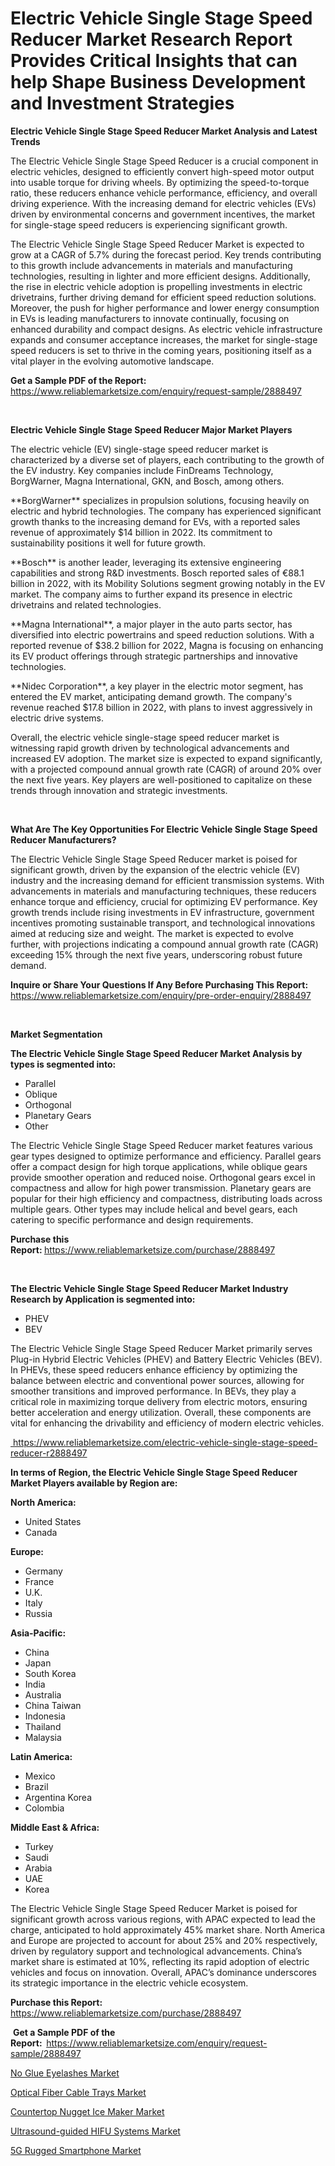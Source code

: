 <p><h1>Electric Vehicle Single Stage Speed Reducer Market Research Report Provides Critical Insights that can help Shape Business Development and Investment Strategies</h1></p><p><strong>Electric Vehicle Single Stage Speed Reducer Market Analysis and Latest Trends</strong></p>
<p><p>The Electric Vehicle Single Stage Speed Reducer is a crucial component in electric vehicles, designed to efficiently convert high-speed motor output into usable torque for driving wheels. By optimizing the speed-to-torque ratio, these reducers enhance vehicle performance, efficiency, and overall driving experience. With the increasing demand for electric vehicles (EVs) driven by environmental concerns and government incentives, the market for single-stage speed reducers is experiencing significant growth.</p><p>The Electric Vehicle Single Stage Speed Reducer Market is expected to grow at a CAGR of 5.7% during the forecast period. Key trends contributing to this growth include advancements in materials and manufacturing technologies, resulting in lighter and more efficient designs. Additionally, the rise in electric vehicle adoption is propelling investments in electric drivetrains, further driving demand for efficient speed reduction solutions. Moreover, the push for higher performance and lower energy consumption in EVs is leading manufacturers to innovate continually, focusing on enhanced durability and compact designs. As electric vehicle infrastructure expands and consumer acceptance increases, the market for single-stage speed reducers is set to thrive in the coming years, positioning itself as a vital player in the evolving automotive landscape.</p></p>
<p><strong>Get a Sample PDF of the Report:&nbsp;</strong> <a href="https://www.reliablemarketsize.com/enquiry/request-sample/2888497?utm_campaign=1133&utm_medium=2&utm_source=Github&utm_content=ia&utm_term=14032025&utm_id=electric-vehicle-single-stage-speed-reducer">https://www.reliablemarketsize.com/enquiry/request-sample/2888497</a></p>
<p>&nbsp;</p>
<p><strong>Electric Vehicle Single Stage Speed Reducer Major Market Players</strong></p>
<p><p>The electric vehicle (EV) single-stage speed reducer market is characterized by a diverse set of players, each contributing to the growth of the EV industry. Key companies include FinDreams Technology, BorgWarner, Magna International, GKN, and Bosch, among others.</p><p>**BorgWarner** specializes in propulsion solutions, focusing heavily on electric and hybrid technologies. The company has experienced significant growth thanks to the increasing demand for EVs, with a reported sales revenue of approximately $14 billion in 2022. Its commitment to sustainability positions it well for future growth.</p><p>**Bosch** is another leader, leveraging its extensive engineering capabilities and strong R&D investments. Bosch reported sales of €88.1 billion in 2022, with its Mobility Solutions segment growing notably in the EV market. The company aims to further expand its presence in electric drivetrains and related technologies.</p><p>**Magna International**, a major player in the auto parts sector, has diversified into electric powertrains and speed reduction solutions. With a reported revenue of $38.2 billion for 2022, Magna is focusing on enhancing its EV product offerings through strategic partnerships and innovative technologies.</p><p>**Nidec Corporation**, a key player in the electric motor segment, has entered the EV market, anticipating demand growth. The company's revenue reached $17.8 billion in 2022, with plans to invest aggressively in electric drive systems.</p><p>Overall, the electric vehicle single-stage speed reducer market is witnessing rapid growth driven by technological advancements and increased EV adoption. The market size is expected to expand significantly, with a projected compound annual growth rate (CAGR) of around 20% over the next five years. Key players are well-positioned to capitalize on these trends through innovation and strategic investments.</p></p>
<p>&nbsp;</p>
<p><strong>What Are The Key Opportunities For Electric Vehicle Single Stage Speed Reducer Manufacturers?</strong></p>
<p><p>The Electric Vehicle Single Stage Speed Reducer market is poised for significant growth, driven by the expansion of the electric vehicle (EV) industry and the increasing demand for efficient transmission systems. With advancements in materials and manufacturing techniques, these reducers enhance torque and efficiency, crucial for optimizing EV performance. Key growth trends include rising investments in EV infrastructure, government incentives promoting sustainable transport, and technological innovations aimed at reducing size and weight. The market is expected to evolve further, with projections indicating a compound annual growth rate (CAGR) exceeding 15% through the next five years, underscoring robust future demand.</p></p>
<p><strong>Inquire or Share Your Questions If Any Before Purchasing This Report:</strong> <a href="https://www.reliablemarketsize.com/enquiry/pre-order-enquiry/2888497?utm_campaign=1133&utm_medium=2&utm_source=Github&utm_content=ia&utm_term=14032025&utm_id=electric-vehicle-single-stage-speed-reducer">https://www.reliablemarketsize.com/enquiry/pre-order-enquiry/2888497</a></p>
<p>&nbsp;</p>
<p><strong>Market Segmentation</strong></p>
<p><strong>The Electric Vehicle Single Stage Speed Reducer Market Analysis by types is segmented into:</strong></p>
<p><ul><li>Parallel</li><li>Oblique</li><li>Orthogonal</li><li>Planetary Gears</li><li>Other</li></ul></p>
<p><p>The Electric Vehicle Single Stage Speed Reducer market features various gear types designed to optimize performance and efficiency. Parallel gears offer a compact design for high torque applications, while oblique gears provide smoother operation and reduced noise. Orthogonal gears excel in compactness and allow for high power transmission. Planetary gears are popular for their high efficiency and compactness, distributing loads across multiple gears. Other types may include helical and bevel gears, each catering to specific performance and design requirements.</p></p>
<p><strong>Purchase this Report:&nbsp;</strong><a href="https://www.reliablemarketsize.com/purchase/2888497?utm_campaign=1133&utm_medium=2&utm_source=Github&utm_content=ia&utm_term=14032025&utm_id=electric-vehicle-single-stage-speed-reducer">https://www.reliablemarketsize.com/purchase/2888497</a></p>
<p>&nbsp;</p>
<p><strong>The Electric Vehicle Single Stage Speed Reducer Market Industry Research by Application is segmented into:</strong></p>
<p><ul><li>PHEV</li><li>BEV</li></ul></p>
<p><p>The Electric Vehicle Single Stage Speed Reducer Market primarily serves Plug-in Hybrid Electric Vehicles (PHEV) and Battery Electric Vehicles (BEV). In PHEVs, these speed reducers enhance efficiency by optimizing the balance between electric and conventional power sources, allowing for smoother transitions and improved performance. In BEVs, they play a critical role in maximizing torque delivery from electric motors, ensuring better acceleration and energy utilization. Overall, these components are vital for enhancing the drivability and efficiency of modern electric vehicles.</p></p>
<p><a href="https://www.reliablemarketsize.com/electric-vehicle-single-stage-speed-reducer-r2888497?utm_campaign=1133&utm_medium=2&utm_source=Github&utm_content=ia&utm_term=14032025&utm_id=electric-vehicle-single-stage-speed-reducer">&nbsp;https://www.reliablemarketsize.com/electric-vehicle-single-stage-speed-reducer-r2888497</a></p>
<p><strong>In terms of Region, the Electric Vehicle Single Stage Speed Reducer Market Players available by Region are:</strong></p>
<p>
    <p> <strong> North America: </strong>
        <ul>
            <li>United States</li>
            <li>Canada</li>
        </ul>
        </p> 
    <p> <strong> Europe: </strong>
        <ul>
            <li>Germany</li>
            <li>France</li>
            <li>U.K.</li>
            <li>Italy</li>
            <li>Russia</li>
        </ul>
        </p> 
    <p> <strong> Asia-Pacific: </strong>
        <ul>
            <li>China</li>
            <li>Japan</li>
            <li>South Korea</li>
            <li>India</li>
            <li>Australia</li>
            <li>China Taiwan</li>
            <li>Indonesia</li>
            <li>Thailand</li>
            <li>Malaysia</li>
        </ul>
        </p> 
    <p> <strong> Latin America: </strong>
        <ul>
            <li>Mexico</li>
            <li>Brazil</li>
            <li>Argentina Korea</li>
            <li>Colombia</li>
        </ul>
        </p> 
    <p> <strong> Middle East & Africa: </strong>
        <ul>
            <li>Turkey</li>
            <li>Saudi</li>
            <li>Arabia</li>
            <li>UAE</li>
            <li>Korea</li>
        </ul>
    </p>
    </p>
<p><p>The Electric Vehicle Single Stage Speed Reducer Market is poised for significant growth across various regions, with APAC expected to lead the charge, anticipated to hold approximately 45% market share. North America and Europe are projected to account for about 25% and 20% respectively, driven by regulatory support and technological advancements. China’s market share is estimated at 10%, reflecting its rapid adoption of electric vehicles and focus on innovation. Overall, APAC’s dominance underscores its strategic importance in the electric vehicle ecosystem.</p></p>
<p><strong>Purchase this Report: </strong><a href="https://www.reliablemarketsize.com/purchase/2888497?utm_campaign=1133&utm_medium=2&utm_source=Github&utm_content=ia&utm_term=14032025&utm_id=electric-vehicle-single-stage-speed-reducer">https://www.reliablemarketsize.com/purchase/2888497</a></p>
<p>&nbsp;<strong>Get a Sample PDF of the Report:&nbsp;&nbsp;</strong><a href="https://www.reliablemarketsize.com/enquiry/request-sample/2888497?utm_campaign=1133&utm_medium=2&utm_source=Github&utm_content=ia&utm_term=14032025&utm_id=electric-vehicle-single-stage-speed-reducer">https://www.reliablemarketsize.com/enquiry/request-sample/2888497</a></p>
<p><strong></strong></p>
<p><p><a href="https://github.com/tyreinhssan/Market-Research-Report-List-1/blob/main/no-glue-eyelashes-market.md?utm_campaign=1133&utm_medium=2&utm_source=Github&utm_content=ia&utm_term=14032025&utm_id=electric-vehicle-single-stage-speed-reducer">No Glue Eyelashes Market</a></p><p><a href="https://github.com/hiwatchucuy/Market-Research-Report-List-1/blob/main/optical-fiber-cable-trays-market.md?utm_campaign=1133&utm_medium=2&utm_source=Github&utm_content=ia&utm_term=14032025&utm_id=electric-vehicle-single-stage-speed-reducer">Optical Fiber Cable Trays Market</a></p><p><a href="https://github.com/rempemelon5k/Market-Research-Report-List-1/blob/main/countertop-nugget-ice-maker-market.md?utm_campaign=1133&utm_medium=2&utm_source=Github&utm_content=ia&utm_term=14032025&utm_id=electric-vehicle-single-stage-speed-reducer">Countertop Nugget Ice Maker Market</a></p><p><a href="https://github.com/idranalexie/Market-Research-Report-List-1/blob/main/ultrasound-guided-hifu-systems-market.md?utm_campaign=1133&utm_medium=2&utm_source=Github&utm_content=ia&utm_term=14032025&utm_id=electric-vehicle-single-stage-speed-reducer">Ultrasound-guided HIFU Systems Market</a></p><p><a href="https://github.com/ftnlewins/Market-Research-Report-List-1/blob/main/5g-rugged-smartphone-market.md?utm_campaign=1133&utm_medium=2&utm_source=Github&utm_content=ia&utm_term=14032025&utm_id=electric-vehicle-single-stage-speed-reducer">5G Rugged Smartphone Market</a></p></p>